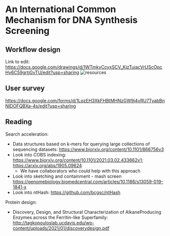 # An International Common Mechanism for DNA Synthesis Screening

## Workflow design
Link to edit: https://docs.google.com/drawings/d/1WTmkvCcyxSCV_KjzTuiacVrUScOpcHy6C59grtiGvTU/edit?usp=sharing
![resources](https://docs.google.com/drawings/d/e/2PACX-1vRQ8uJzbXDgQi68p_S-f6EssH-QgRfuqDhV9QFI4eZRn_CLJJrPbYB8U1n6CWl873G9y-R-q1FdrnNf/pub?w=2570&h=2360)

## User survey
https://docs.google.com/forms/d/1LqzEH3XkFHBtMHNzGW9i4vRU7TyabBnNIDOFQBXa-4s/edit?usp=sharing

## Reading
Search acceleration:
* Data structures based on k-mers for querying large collections of sequencing datasets: https://www.biorxiv.org/content/10.1101/866756v3
* Look into COBS indexing: https://www.biorxiv.org/content/10.1101/2021.03.02.433662v1; https://arxiv.org/abs/1905.09624
  * We have collaborators who could help with this approach
* Look into sketching and containment - mash screen https://genomebiology.biomedcentral.com/articles/10.1186/s13059-019-1841-x
* Look into ntHash: https://github.com/bcgsc/ntHash

Protein design:
* Discovery, Design, and Structural Characterization of AlkaneProducing Enzymes across the Ferritin-like Superfamily: http://tagkopouloslab.ucdavis.edu/wp-content/uploads/2021/01/discoverydesign.pdf
